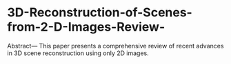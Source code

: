 # 3D-Reconstruction-of-Scenes-from-2-D-Images-Review-
Abstract— This paper presents a comprehensive review of recent advances in 3D scene reconstruction using only 2D images. 
